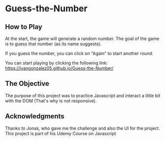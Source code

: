 # Guess-the-Number

## How to Play
At the start, the game will generate a random number. The goal of the game
is to guess that number (as its name suggests).

If you guess the number, you can click on "Again" to start another round.

You can start playing by clicking the following link: https://ivangonzalez05.github.io/Guess-the-Number/

## The Objective
The purpose of this project was to practice Javascript and interact a little bit with the DOM (That's why is not responsive).

## Acknowledgments
Thanks to Jonas, who gave me the challenge and also the UI for the project.
This project is part of his Udemy Course on Javascript
